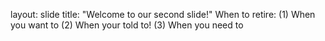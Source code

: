 layout: slide
title: "Welcome to our second slide!"
When to retire:
(1) When you want to
(2) When your told to!
(3) When you need to
